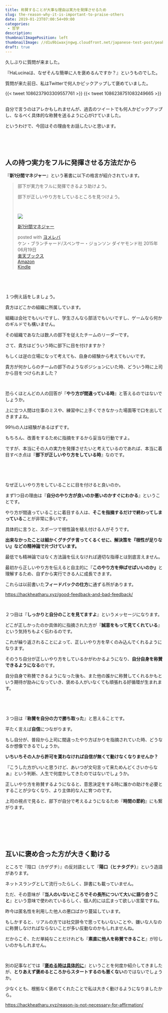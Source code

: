 ```yaml
---
title: 称賛することが大事な理由は実力を発揮させるため
slug: the-reason-why-it-is-important-to-praise-others
date: 2019-01-23T07:00:54+09:00
categories: 
 - 哲学
description: 
thumbnailImagePosition: left
thumbnailImage: //d1u9biwaxjngwg.cloudfront.net/japanese-test-post/peak-140.jpg
draft: true
---
```

<!--more-->

久しぶりに質問が来ました。

『HaLucinaは、なぜそんな簡単に人を褒めるんですか？』というものでした。

質問が来た前日、私はTwitterで何人かピックアップして褒めていました。

{{< tweet 1086237903309557761 >}}
{{< tweet 1086238751083249665 >}}
&nbsp;

自分で言うのはアレかもしれませんが、過去のツイートでも何人かピックアップし、なるべく具体的な称賛を送るように心がけていました。

というわけで、今回はその理由をお話したいと思います。

&nbsp;

&nbsp;
<h2>人の持つ実力をフルに発揮させる方法だから</h2>
『<strong>新1分間マネジャー</strong>』という著書に以下の格言が紹介されています。
<blockquote>部下が実力をフルに発揮できるよう助けよう。

部下が正しいやり方をしているところを見つけよう。

&nbsp;
<div class="cstmreba">
<div class="booklink-box">
<div class="booklink-image"><a href="https://hb.afl.rakuten.co.jp/hgc/1730931b.950d586a.1730931c.3750f6cc/yomereba_main_20190121165701606?pc=http%3A%2F%2Fbooks.rakuten.co.jp%2Frb%2F13238832%2F%3Fscid%3Daf_ich_link_urltxt%26m%3Dhttp%3A%2F%2Fm.rakuten.co.jp%2Fev%2Fbook%2F" target="_blank" rel="noopener"><img style="border: none;" src="https://thumbnail.image.rakuten.co.jp/@0_mall/book/cabinet/5253/9784478025253.jpg?_ex=64x64" /></a></div>
<div class="booklink-info">
<div class="booklink-name">

<a href="https://hb.afl.rakuten.co.jp/hgc/1730931b.950d586a.1730931c.3750f6cc/yomereba_main_20190121165701606?pc=http%3A%2F%2Fbooks.rakuten.co.jp%2Frb%2F13238832%2F%3Fscid%3Daf_ich_link_urltxt%26m%3Dhttp%3A%2F%2Fm.rakuten.co.jp%2Fev%2Fbook%2F" target="_blank" rel="noopener">新1分間マネジャー</a>
<div class="booklink-powered-date">posted with <a href="https://yomereba.com" target="_blank" rel="nofollow noopener">ヨメレバ</a></div>
</div>
<div class="booklink-detail">ケン・ブランチャード/スペンサー・ジョンソン ダイヤモンド社 2015年06月19日</div>
<div class="booklink-link2">
<div class="shoplinkrakuten"><a href="https://hb.afl.rakuten.co.jp/hgc/1730931b.950d586a.1730931c.3750f6cc/yomereba_main_20190121165701606?pc=http%3A%2F%2Fbooks.rakuten.co.jp%2Frb%2F13238832%2F%3Fscid%3Daf_ich_link_urltxt%26m%3Dhttp%3A%2F%2Fm.rakuten.co.jp%2Fev%2Fbook%2F" target="_blank" rel="noopener">楽天ブックス</a></div>
<div class="shoplinkamazon"><a href="https://www.amazon.co.jp/exec/obidos/asin/4478025258/25haruhiro03-22/" target="_blank" rel="noopener">Amazon</a></div>
<div class="shoplinkkindle"><a href="https://www.amazon.co.jp/gp/search?keywords=%90V1%95%AA%8A%D4%83%7D%83l%83W%83%83%81%5B&amp;__mk_ja_JP=%83J%83%5E%83J%83i&amp;url=node%3D2275256051&amp;tag=25haruhiro03-22" target="_blank" rel="noopener">Kindle</a></div>
</div>
</div>
<div class="booklink-footer"></div>
</div>
</div></blockquote>
&nbsp;

&nbsp;

１つ例え話をしましょう。

貴方はどこかの組織に所属しています。

組織は会社でもいいですし、学生さんなら部活でもいいですし、ゲームなら何かのギルドでも構いません。

その組織であなたは数人の部下を従えたチームのリーダーです。

さて、貴方はどういう時に部下に目を付けますか？

もしくは逆の立場になって考えても、自身の経験から考えてもいいです。

貴方が何かしらのチームの部下のようなポジションにいた時、どういう時に上司から目をつけられました？

&nbsp;

恐らくほとんどの人の回答が『<strong>やり方が間違っている時</strong>』と答えるのではないでしょうか。

上に立つ人間は仕事のミスや、練習中に上手くできなかった場面等で口を出してきますよね。

99％の人は経験があるはずです。

もちろん、改善をするために指摘をするから妥当な行動ですよ。

ですが、本当にその人の実力を発揮させたいと考えているのであれば、本当に着目すべき点は『<strong>部下が正しいやり方をしている時</strong>』なのです。

&nbsp;

&nbsp;

なぜ正しいやり方をしていることに目を付けると良いのか。

まず1つ目の理由は『<strong>自分のやり方が良いのか悪いのかすぐにわかる</strong>』ということです。

やり方が間違っていることに着目する人は、<strong>そこを指摘するだけで終わってしまっている</strong>ことが非常に多いです。

具体的に言うと、スポーツで根性論を植え付ける人がそうです。

<strong>出来なかったことは細かくグチグチ言ってくるくせに、解決策を『根性が足りない』などの精神論で片づけています。</strong>

最低でも精神論ではなく方法論を伝えなければ適切な指導とは到底言えません。

最初から正しいやり方を伝えると自主的に『<strong>このやり方を伸ばせばいいのか』</strong>と理解するため、自ずから実行できる人に成長できます。

これらは以前書いた<strong>フィードバックの仕方</strong>に通ずる所があります。

https://hackheatharu.xyz/good-feedback-and-bad-feedback/

&nbsp;

２つ目は『<strong>しっかりと自分のことを見てますよ</strong>』というメッセージになります。

どこが正しかったのか具体的に指摘された方が『<strong>誠意をもって見てくれている</strong>』という気持ちもよく伝わるのです。

これが繰り返されることによって、正しいやり方を早くのみ込んでくれるようになります。

そのうち自分が正しいやり方をしているかがわかるようになり、<strong>自分自身を称賛できるようになる</strong>のです。

自分自身で称賛できるようになった後も、また他の誰かに称賛してくれるかもという期待が励みになっていき、褒める人がいなくても頑張れる好循環が生まれます。

&nbsp;

&nbsp;

３つ目は『<strong>称賛を自分の力で勝ち取った</strong>』と思えることです。

平たく言えば<strong>自信</strong>につながります。

もし自分が、普段から上司に間違ったやり方ばかりを指摘されていた時、どうなるか想像できるでしょうか。

<strong>いちいちその人から許可を貰わなければ自信が無くて動けなくなりませんか？</strong>

『こうした方がいいと思うけど、あいつが文句言って来ためんどくさいからなぁ』という判断、人生で何度かしてきたのではないでしょうか。

正しいやり方を称賛するようになると、意思決定をする時に誰かの助けを必要とすることが少なくなり、より主体的な人に育つのです。

上司の視点で見ると、部下が自分で考えるようになるため『<strong>時間の節約</strong>』にも繋がります。

&nbsp;

&nbsp;

&nbsp;
<h2>互いに褒め合った方が大きく動ける</h2>
ところで『陰口（カゲグチ）』の反対語として『<strong>陽口（ヒナタグチ）</strong>』という造語があります。

ネットスラングとして流行ったらしく、辞書にも載っていません。

ただ、その意味が『<strong>当人のいないところでその長所について大いに語り合うこと</strong>』という意味で使われているらしく、個人的には広まって欲しい言葉ですね。

昨今は匿名性を利用した他人の悪口ばかり蔓延しています。

もしかすると、リアルの方では社交辞令で思ってもいないことや、嫌いな人なのに称賛しなければならないことが多い反動なのかもしれませんね。

だからこそ、ただ単純なことだけれども『<strong>素直に他人を称賛できること</strong>』が珍しいのかもしれません。

&nbsp;

別の記事などでは『<strong><a href="https://hackheatharu.xyz/evaluate-clearly/">褒める時は具体的に</a></strong>』ということを何度か紹介してきましたが、<strong>とりあえず褒めるところからスタートするのも悪くない</strong>のではないでしょうか。

少なくとも、根拠なく褒めてくれたことで私は大きく動けるようになりましたから。

https://hackheatharu.xyz/reason-is-not-necessary-for-affirmation/
